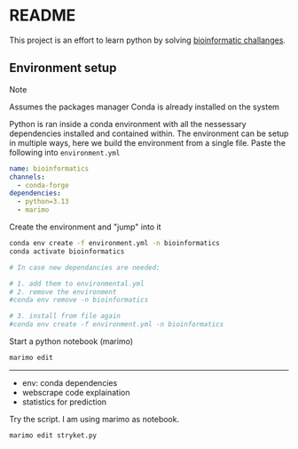 # README

This project is an effort to learn python by solving [bioinformatic challanges](https://rosalind.info/problems/locations/).

## Environment setup

> [!NOTE]
> Assumes the packages manager Conda is already installed on the system

Python is ran inside a conda environment with all the nessessary dependencies installed and contained within. The environment can be setup in multiple ways, here we build the environment from a single file. Paste the following into `environment.yml`

```yml
name: bioinformatics
channels:
  - conda-forge
dependencies:
  - python=3.13
  - marimo
```

Create the environment and "jump" into it

```sh
conda env create -f environment.yml -n bioinformatics
conda activate bioinformatics

# In case new dependancies are needed:

# 1. add them to environmental.yml
# 2. remove the environment
#conda env remove -n bioinformatics

# 3. install from file again
#conda env create -f environment.yml -n bioinformatics
```

Start a python notebook (marimo)

```sh
marimo edit
```


---


+ env: conda dependencies
+ webscrape code explaination
+ statistics for prediction





Try the script. I am using marimo as notebook.

```sh
marimo edit stryket.py
```